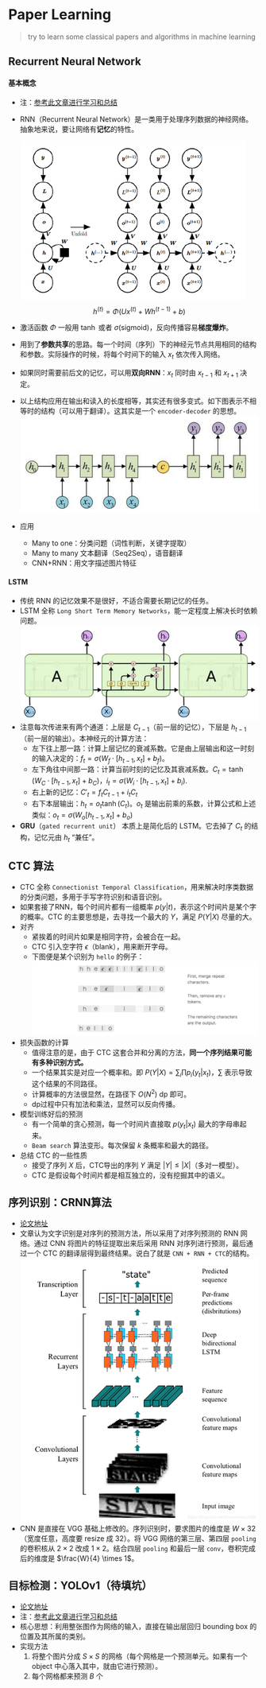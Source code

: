 # Paper Learning
 > try to learn some classical papers and algorithms in machine learning

## Recurrent Neural Network

#### 基本概念

+ 注：[参考此文章进行学习和总结](https://blog.csdn.net/zhaojc1995/article/details/80572098)
+ RNN（Recurrent Neural Network）是一类用于处理序列数据的神经网络。抽象地来说，要让网络有**记忆**的特性。

	![](RNN_cell.png)
     $$h^{(t)}=\Phi(Ux^{(t)}+Wh^{(t-1)}+b)$$
+ 激活函数 $\Phi$ 一般用 $\tanh$ 或者 $\sigma$(sigmoid)，反向传播容易**梯度爆炸**。
+ 用到了**参数共享**的思路。每一个时间（序列）下的神经元节点共用相同的结构和参数。实际操作的时候，将每个时间下的输入 $x_t$ 依次传入网络。
+ 如果同时需要前后文的记忆，可以用**双向RNN**：$x_t$ 同时由 $x_{t-1}$ 和 $x_{t+1}$ 决定。
+ 以上结构应用在输出和读入的长度相等，其实还有很多变式。如下图表示不相等时的结构（可以用于翻译）。这其实是一个 `encoder-decoder` 的思想。
	![](RNN_cell2.png)
+ 应用
	- Many to one：分类问题（词性判断，关键字提取）
	- Many to many 文本翻译（Seq2Seq），语音翻译
	- CNN+RNN：用文字描述图片特征

#### LSTM

+ 传统 RNN 的记忆效果不是很好，不适合需要长期记忆的任务。
+ LSTM 全称 `Long Short Term Memory Networks`，能一定程度上解决长时依赖问题。
	![](RNN_LSTM.png)
+ 注意每次传进来有两个通道：上层是 $C_{t-1}$（前一层的记忆），下层是 $h_{t-1}$（前一层的输出）。本神经元的计算方法：
	- 左下往上那一路：计算上层记忆的衰减系数。它是由上层输出和这一时刻的输入决定的：$f_t=\sigma(W_f \cdot [h_{t-1},x_t]+b_f)$。
	- 左下角往中间那一路：计算当前时刻的记忆及其衰减系数。$C_t=\tanh(W_C \cdot [h_{t-1},x_t] + b_C)$，$i_t=\sigma(W_i \cdot [h_{t-1},x_t]+b_i)$.
	- 右上新的记忆：$C'_t=f_tC_{t-1}+i_tC_t$
	- 右下本层输出：$h_t=o_t \tanh(C_t)$。$o_t$ 是输出前乘的系数，计算公式和上述类似：$o_t=\sigma(W_o[h_{t-1},x_t]+b_o)$
+ **GRU**（`gated recurrent unit`） 本质上是简化后的 LSTM。它去掉了 $C_t$ 的结构，记忆元由 $h_t$ “兼任”。

## CTC 算法

+ CTC 全称 `Connectionist Temporal Classification`，用来解决时序类数据的分类问题，多用于手写字符识别和语音识别。
+ 如果套接了RNN，每个时间片都有一组概率 $p(y|t)$，表示这个时间片是某个字的概率。CTC 的主要思想是，去寻找一个最大的 $Y$，满足 $P(Y|X)$ 尽量的大。
+ 对齐
	- 紧挨着的时间片如果是相同字符，会被合在一起。
	- CTC 引入空字符 $\epsilon$（blank），用来断开字母。
	- 下图便是某个识别为 `hello` 的例子：
		![](CTC1.png)
+ 损失函数的计算
	- 值得注意的是，由于 CTC 这套合并和分离的方法，**同一个序列结果可能有多种识别方式。**
	- 一个结果其实是对应一个概率和。即 $P(Y|X)=\sum_i \prod p_i(y_t|x_t)$，$\sum$ 表示导致这个结果的不同路径。
	- 计算概率的方法很显然，在路径下 $O(N^2)$ dp 即可。
	- dp过程中只有加法和乘法，显然可以反向传播。
+ 模型训练好后的预测
	- 有一个简单的贪心预测，每一个时间片直接取 $p(y_t|x_t)$ 最大的字母串起来。
	- `Beam search` 算法变形。每次保留 $k$ 条概率和最大的路径。
+ 总结 CTC 的一些性质
	- 接受了序列 $X$ 后，CTC导出的序列 $Y$ 满足 $|Y| \leq |X|$（多对一模型）。
	- CTC 是假设每个时间片都是相互独立的，没有挖掘其中的语义。

## 序列识别：CRNN算法

+ [论文地址](https://arxiv.org/abs/1507.05717)
+  文章认为文字识别是对序列的预测方法，所以采用了对序列预测的 RNN 网络。通过 CNN 将图片的特征提取出来后采用 RNN 对序列进行预测，最后通过一个 CTC 的翻译层得到最终结果。说白了就是 `CNN + RNN + CTC`的结构。
	![](CRNN.png)
+ CNN 是直接在 VGG 基础上修改的。序列识别时，要求图片的维度是 $W \times 32$（宽度任意，高度要 resize 成 32）。将 VGG 网络的第三层、第四层 `pooling` 的卷积核从 $2 \times 2$ 改成 $1 \times 2$。结合四层 `pooling` 和最后一层 `conv`，卷积完成后的维度是 $\frac{W}{4} \times 1$。

## 目标检测：YOLOv1（待填坑）

+ [论文地址](http://arxiv.org/abs/1506.02640)
+  注：[参考此文章进行学习和总结](https://blog.csdn.net/guleileo/article/details/80581858)
+ 核心思想：利用整张图作为网络的输入，直接在输出层回归 bounding box 的位置及其所属的类别。
+ 实现方法
	1. 将整个图片分成 $S \times S$ 的网格（每个网格是一个预测单元。如果有一个 object 中心落入其中，就由它进行预测）。
	2. 每个网格都来预测 $B$ 个
